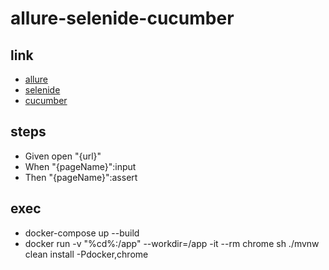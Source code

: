 # allure-selenide-cucumber

## link
- [allure](https://docs.qameta.io/allure/)
- [selenide](https://selenide.org/documentation.html)
- [cucumber](https://docs.cucumber.io/)

## steps
- Given open "{url}"
- When "{pageName}":input
- Then "{pageName}":assert

## exec
- docker-compose up --build
- docker run -v "%cd%:/app" --workdir=/app -it --rm chrome sh ./mvnw clean install -Pdocker,chrome
